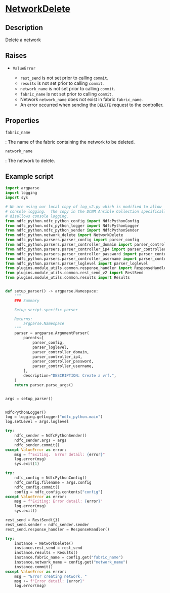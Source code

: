 # [NetworkDelete]

## Description
Delete a network

[NetworkDelete]: https://github.com/allenrobel/ndfc-python/blob/main/lib/ndfc_python/network_delete.py

## Raises

- `ValueError`

    * `rest_send` is not set prior to calling `commit`.
    * `results` is not set prior to calling `commit`.
    * `network_name` is not set prior to calling `commit`.
    * `fabric_name` is not set prior to calling `commit`.
    * Network `network_name` does not exist in fabric `fabric_name`.
    * An error occurred when sending the `DELETE` request to the controller.

## Properties

`fabric_name`

: The name of the fabric containing the network to be deleted.

`network_name`

: The network to delete.

## Example script

```py title="Example Script"
import argparse
import logging
import sys

# We are using our local copy of log_v2.py which is modified to allow
# console logging.  The copy in the DCNM Ansible Collection specifically
# disallows console logging.
from ndfc_python.ndfc_python_config import NdfcPythonConfig
from ndfc_python.ndfc_python_logger import NdfcPythonLogger
from ndfc_python.ndfc_python_sender import NdfcPythonSender
from ndfc_python.network_delete import NetworkDelete
from ndfc_python.parsers.parser_config import parser_config
from ndfc_python.parsers.parser_controller_domain import parser_controller_domain
from ndfc_python.parsers.parser_controller_ip4 import parser_controller_ip4
from ndfc_python.parsers.parser_controller_password import parser_controller_password
from ndfc_python.parsers.parser_controller_username import parser_controller_username
from ndfc_python.parsers.parser_loglevel import parser_loglevel
from plugins.module_utils.common.response_handler import ResponseHandler
from plugins.module_utils.common.rest_send_v2 import RestSend
from plugins.module_utils.common.results import Results


def setup_parser() -> argparse.Namespace:
    """
    ### Summary

    Setup script-specific parser

    Returns:
        argparse.Namespace
    """
    parser = argparse.ArgumentParser(
        parents=[
            parser_config,
            parser_loglevel,
            parser_controller_domain,
            parser_controller_ip4,
            parser_controller_password,
            parser_controller_username,
        ],
        description="DESCRIPTION: Create a vrf.",
    )
    return parser.parse_args()


args = setup_parser()


NdfcPythonLogger()
log = logging.getLogger("ndfc_python.main")
log.setLevel = args.loglevel

try:
    ndfc_sender = NdfcPythonSender()
    ndfc_sender.args = args
    ndfc_sender.commit()
except ValueError as error:
    msg = f"Exiting.  Error detail: {error}"
    log.error(msg)
    sys.exit(1)

try:
    ndfc_config = NdfcPythonConfig()
    ndfc_config.filename = args.config
    ndfc_config.commit()
    config = ndfc_config.contents["config"]
except ValueError as error:
    msg = f"Exiting: Error detail: {error}"
    log.error(msg)
    sys.exit()

rest_send = RestSend({})
rest_send.sender = ndfc_sender.sender
rest_send.response_handler = ResponseHandler()

try:
    instance = NetworkDelete()
    instance.rest_send = rest_send
    instance.results = Results()
    instance.fabric_name = config.get("fabric_name")
    instance.network_name = config.get("network_name")
    instance.commit()
except ValueError as error:
    msg = "Error creating network. "
    msg += f"Error detail: {error}"
    log.error(msg)
```
